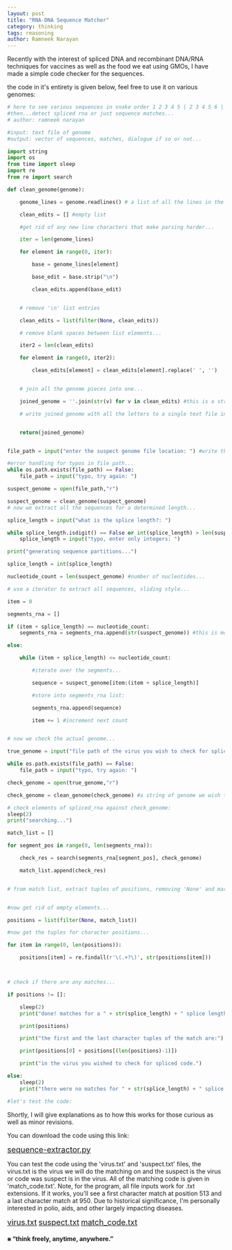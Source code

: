 ```yaml
---
layout: post
title: "RNA-DNA Sequence Matcher"
category: thinking
tags: reasoning
author: Ramneek Narayan
---
```


Recently with the interest of spliced DNA and recombinant DNA/RNA techniques for vaccines as well as the food we eat using GMOs, I have made a simple code checker for the sequences.

the code in it's entirety is given below, feel free to use it on various genomes:

```python
# here to see various sequences in snake order 1 2 3 4 5 | 2 3 4 5 6 | 3 4 5 6 7 and so on...
#then...detect spliced rna or just sequence matches...
# author: ramneek narayan

#input: text file of genome
#output: vector of sequences, matches, dialogue if so or not...

import string
import os
from time import sleep
import re
from re import search

def clean_genome(genome):

    genome_lines = genome.readlines() # a list of all the lines in the file...

    clean_edits = [] #empty list

    #get rid of any new line characters that make parsing harder...

    iter = len(genome_lines)

    for element in range(0, iter):

        base = genome_lines[element]

        base_edit = base.strip("\n")

        clean_edits.append(base_edit)


    # remove '\n' list entries

    clean_edits = list(filter(None, clean_edits))

    # remove blank spaces between list elements...

    iter2 = len(clean_edits)

    for element in range(0, iter2):

        clean_edits[element] = clean_edits[element].replace(' ', '')


    # join all the genome pieces into one...

    joined_genome = ''.join(str(v) for v in clean_edits) #this is a string of characters all joined together...

    # write joined genome with all the letters to a single text file in working directory './'


    return(joined_genome)


file_path = input("enter the suspect genome file location: ") #write the file path before using program. e.g. ~/Docs/genome.txt

#error handling for typos in file path...
while os.path.exists(file_path) == False:
    file_path = input("typo, try again: ")

suspect_genome = open(file_path,"r")

suspect_genome = clean_genome(suspect_genome)
# now we extract all the sequences for a determined length...

splice_length = input("what is the splice length?: ")

while splice_length.isdigit() == False or int(splice_length) > len(suspect_genome):
    splice_length = input("typo, enter only integers: ")

print("generating sequence partitions...")

splice_length = int(splice_length)

nucleotide_count = len(suspect_genome) #number of nucleotides...

# use a iterator to extract all sequences, sliding style...

item = 0

segments_rna = []

if (item + splice_length) == nucleotide_count:
    segments_rna = segments_rna.append(str(suspect_genome)) #this is more robust, can also check rna of vaccines with past viral infections

else:

    while (item + splice_length) <= nucleotide_count:

        #iterate over the segments...

        sequence = suspect_genome[item:(item + splice_length)]

        #store into segments_rna list:

        segments_rna.append(sequence)

        item += 1 #increment next count


# now we check the actual genome...

true_genome = input("file path of the virus you wish to check for spliced code?: ")

while os.path.exists(file_path) == False:
    file_path = input("typo, try again: ")

check_genome = open(true_genome,"r")

check_genome = clean_genome(check_genome) #a string of genome we wish to check, e.g. corona-19

# check elements of spliced_rna against check_genome:
sleep(2)
print("searching...")

match_list = []

for segment_pos in range(0, len(segments_rna)):

    check_res = search(segments_rna[segment_pos], check_genome)

    match_list.append(check_res)


# from match list, extract tuples of positions, removing 'None' and marking spans...


#now get rid of empty elements...

positions = list(filter(None, match_list))

#now get the tuples for character positions...

for item in range(0, len(positions)):

    positions[item] = re.findall(r'\(.+?\)', str(positions[item]))



# check if there are any matches...

if positions != []:

    sleep(2)
    print("done! matches for a " + str(splice_length) + " splice length found at character positions...")

    print(positions)

    print("the first and the last character tuples of the match are:")

    print(positions[0] + positions[(len(positions)-1)])

    print("in the virus you wished to check for spliced code.")

else:
    sleep(2)
    print("there were no matches for " + str(splice_length) + " splice length.")

#let's test the code:

```

Shortly, I will give explanations as to how this works for those curious as well as minor revisions.

You can download the code using this link:

<a href="{{site.baseurl}}/code/sequence-matcher.py" style="font-size:18px">sequence-extractor.py</a>

You can test the code using the 'virus.txt' and 'suspect.txt' files, the virus.txt is the virus we will do the matching on and the suspect is the virus or code was suspect is in the virus. All of the matching code is given in 'match_code.txt'. Note, for the program, all file inputs work for .txt extensions. If it works, you'll see a first character match at position 513 and a last character match at 950. Due to historical significance, I'm personally interested in polio, aids, and other largely impacting diseases.

<a href="{{site.baseurl}}/code/virus.txt" style="font-size:18px">virus.txt</a>
<a href="{{site.baseurl}}/code/suspect.txt" style="font-size:18px">suspect.txt</a>
<a href="{{site.baseurl}}/code/match_code.txt" style="font-size:18px">match_code.txt</a>

#### ⨳ “think freely, anytime, anywhere.”
